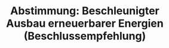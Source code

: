 ---
abstimmung:
  abstimmung: 5
  bundestagssitzung: 47
  datum: 7. Juli 2022
  legislaturperiode: 20
categories:
- Todo
data:
- title: Abstimmungsergebnis 20220707_5.pdf
  url: /res/2025-btw/abstimmungsergebnisse/20220707_5.pdf
- title: Abstimmungsergebnis 20220707_5_xls.xlsx
  url: /res/2025-btw/abstimmungsergebnisse/20220707_5_xls.xlsx
- title: Abstimmungsergebnis 20220707_5_xls.csv
  url: /res/2025-btw/abstimmungsergebnisse_csv/20220707_5_xls.csv
documents:
- local: /res/2025-btw/drucksachen/2002345.pdf
  summary: '### Antrag der CDU/CSU-Fraktion: Beschleunigter Ausbau erneuerbarer Energien


    Der Antrag der CDU/CSU-Fraktion fordert einen beschleunigten Ausbau erneuerbarer
    Energien durch Bürokratieabbau und Schaffung von Anreizen.  Ziel ist die Steigerung
    der Versorgungssicherheit und der Klimaschutz.


    **Kernpunkte und Ziele:**


    * Steuerbefreiung für Photovoltaikanlagen bis 30 kWp

    * Vereinfachung des Anmeldeverfahrens für PV-Anlagen

    * Förderung von innovativen Technologien und Energiespeichern

    * Abbau bürokratischer Hürden für Mieterstrom, Bürgerenergiemodelle und Balkon-PV

    * Verbesserung der Netzinfrastruktur

    * Stärkung der Wasserkraft und Biogas

    * Nutzung von Flächenpotenzialen (Seitenstreifen, Parkplätze, etc.)

    * Vereinfachung von Genehmigungsverfahren



    '
  title: Drucksache 20/2345
  url: https://dserver.bundestag.de/btd/20/023/2002345.pdf
- local: /res/2025-btw/drucksachen/2002580.pdf
  summary: '### Beschlussempfehlung des Ausschusses für Klimaschutz und Energie


    Die Beschlussempfehlung des Ausschusses für Klimaschutz und Energie befasst sich
    mit einem Gesetzentwurf der Bundesregierung und einem Antrag der CDU/CSU-Fraktion.  **Kernpunkte
    und Ziele:** Beschleunigter Ausbau erneuerbarer Energien, Bürokratieabbau, Schaffung
    von Anreizen, Nutzung von Potenzialen erneuerbarer Energien.

    '
  title: Drucksache 20/2580
  url: https://dserver.bundestag.de/btd/20/025/2002580.pdf
- local: /res/2025-btw/drucksachen/2002656.pdf
  summary: '### Bericht des Ausschusses für Klimaschutz und Energie (25. Ausschuss)


    Dieser Bericht des Ausschusses für Klimaschutz und Energie befasst sich mit einem
    Gesetzentwurf der Bundesregierung und einem Antrag der CDU/CSU-Fraktion. Beide
    befassen sich mit dem beschleunigten Ausbau erneuerbarer Energien.


    **Kernpunkte und Ziele:**


    * Beschleunigter Ausbau erneuerbarer Energien

    * Bürokratieabbau

    * Schaffung von Anreizen

    * Nutzung von Potenzialen erneuerbarer Energien

    * Verringerung der Abhängigkeit von Energieimporten

    * Erreichung der Klimaziele'
  title: Drucksache 20/2656
  url: https://dserver.bundestag.de/btd/20/026/2002656.pdf
ergebnis:
  AfD:
    enthaltung: 0
    gesamt: 80
    ja: 69
    nein: 0
    nichtabgegeben: 11
    ungueltig: 0
  Bündnis 90/Die Grünen:
    enthaltung: 0
    gesamt: 118
    ja: 111
    nein: 0
    nichtabgegeben: 7
    ungueltig: 0
  CDU/CSU:
    enthaltung: 0
    gesamt: 196
    ja: 0
    nein: 186
    nichtabgegeben: 10
    ungueltig: 0
  Die Linke:
    enthaltung: 0
    gesamt: 39
    ja: 29
    nein: 0
    nichtabgegeben: 10
    ungueltig: 0
  FDP:
    enthaltung: 0
    gesamt: 92
    ja: 83
    nein: 1
    nichtabgegeben: 8
    ungueltig: 0
  Fraktionslos:
    enthaltung: 0
    gesamt: 4
    ja: 3
    nein: 0
    nichtabgegeben: 1
    ungueltig: 0
  SPD:
    enthaltung: 0
    gesamt: 205
    ja: 187
    nein: 0
    nichtabgegeben: 18
    ungueltig: 0
layout: abstimmung
links:
- title: Link zu bundestag.de
  url: https://www.bundestag.de/parlament/plenum/abstimmung/abstimmung?id=790
preview: 'Deutscher Bundestag


  47. Sitzung des Deutschen Bundestages

  am Donnerstag, 7. Juli 2022


  Endgültiges Ergebnis der Namentlichen Abstimmung Nr. 5


  Beschlussempfehlung des Ausschusses für Klimaschutz und Energie (25. Ausschuss)

  zu dem Antrag der Fraktion der CDU/CSU

  Beschleunigter Ausbau der erneuerbaren Energien - Potenziale nutzen, Bürokratie
  abbauen,

  Anreize schaffen

  Drs. 20/2345, 20/2580 (neu) und 20/2656'
tags:
- Todo
title: 'Abstimmung: Beschleunigter Ausbau erneuerbarer Energien (Beschlussempfehlung)'
---